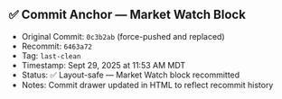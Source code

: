 ## ✅ Commit Anchor — Market Watch Block
- Original Commit: `0c3b2ab` (force-pushed and replaced)
- Recommit: `6463a72`
- Tag: `last-clean`
- Timestamp: Sept 29, 2025 at 11:53 AM MDT
- Status: ✅ Layout-safe — Market Watch block recommitted
- Notes: Commit drawer updated in HTML to reflect recommit history

